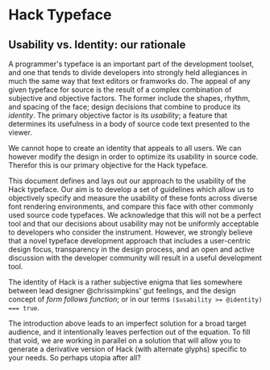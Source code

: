 # Hack Typeface

## Usability vs. Identity: our rationale

A programmer's typeface is an important part of the development toolset, and one that tends to divide developers into strongly held allegiances in much the same way that text editors or framworks do. The appeal of any given typeface for source is the result of a complex combination of subjective and objective factors. The former include the shapes, rhythm, and spacing of the face; design decisions that combine to produce its _identity_. The primary objective factor is its _usability_; a feature that determines its usefulness in a body of source code text presented to the viewer.

We cannot hope to create an identity that appeals to all users. We can however modify the design in order to optimize its usability in source code. Therefor this is our primary objective for the Hack typeface.

This document defines and lays out our approach to the usability of the Hack typeface. Our aim is to develop a set of guidelines which allow us to objectively specify and measure the usability of these fonts across diverse font rendering environments, and compare this face with other commonly used source code typefaces. We acknowledge that this will not be a perfect tool and that our decisions about usability may not be uniformly acceptable to developers who consider the instrument. However, we strongly believe that a novel typeface development approach that includes a user-centric design focus, transparency in the design process, and an open and active discussion with the developer community will result in a useful development tool.

The identity of Hack is a rather subjective enigma that lies somewhere between lead designer @chrissimpkins' gut feelings, and the design concept of _form follows function_; or in our terms `($usability >= @identity) === true`.

The introduction above leads to an imperfect solution for a broad target audience, and it intentionally leaves perfection out of the equation. To fill that void, we are working in parallel on a solution that will allow you to generate a derivative version of Hack (with alternate glyphs) specific to your needs. So perhaps utopia after all?
